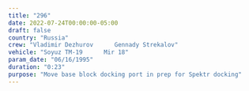 ```yaml
---
title: "296"
date: 2022-07-24T00:00:00-05:00
draft: false
country: "Russia"
crew: "Vladimir Dezhurov      Gennady Strekalov"
vehicle: "Soyuz TM-19      Mir 18"
param_date: "06/16/1995"
duration: "0:23"
purpose: "Move base block docking port in prep for Spektr docking"
---
```

